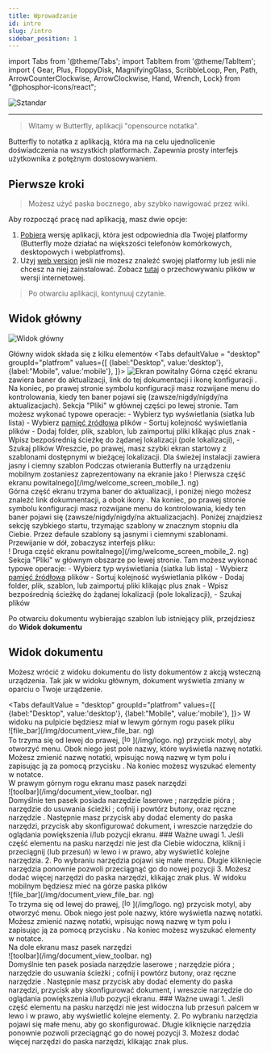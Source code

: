 ```yaml
---
title: Wprowadzanie
id: intro
slug: /intro
sidebar_position: 1
---
```


import Tabs from '@theme/Tabs';
import TabItem from '@theme/TabItem';
import { Gear, Plus, FloppyDisk, MagnifyingGlass, ScribbleLoop, Pen, Path, ArrowCounterClockwise, ArrowClockwise, Hand, Wrench, Lock} from "@phosphor-icons/react";

![Sztandar](/img/banner.png)

---

> Witamy w Butterfly, aplikacji "opensource notatka".

Butterfly to notatka z aplikacją, która ma na celu ujednolicenie doświadczenia na wszystkich platformach. Zapewnia prosty interfejs użytkownika z potężnym dostosowywaniem.

## Pierwsze kroki

> Możesz użyć paska bocznego, aby szybko nawigować przez wiki.

Aby rozpocząć pracę nad aplikacją, masz dwie opcje:

1. [Pobiera](/downloads) wersję aplikacji, która jest odpowiednia dla Twojej platformy (Butterfly może działać na większości telefonów komórkowych, desktopowych i webplatfroms).
2. Użyj [web version](https://web.butterfly.linwood.dev) jeśli nie możesz znaleźć swojej platformy lub jeśli nie chcesz na niej zainstalować. Zobacz [tutaj](storage#web) o przechowywaniu plików w wersji internetowej.

> Po otwarciu aplikacji, kontynuuj czytanie.

## Widok główny

![Widok główny](main.png)

Główny widok składa się z kilku elementów
<Tabs
    defaultValue = "desktop"
    groupId="platfrom"
        values={[
        {label:"Desktop", value:'desktop'},
 {label:"Mobile", value:'mobile'},
 ]}>
    <TabItem value="desktop">
        ![Ekran powitalny](/img/welcome_screen_desktop.png)
        Górna część ekranu zawiera baner do aktualizacji, link do tej dokumentacji i ikonę konfiguracji <Gear/>. Na koniec, po prawej stronie symbolu konfiguracji <Gear/> masz rozwijane menu do kontrolowania, kiedy ten baner pojawi się (zawsze/nigdy/nigdy/na aktualizacjach).
        Sekcja "Pliki" w głównej części po lewej stronie. Tam możesz wykonać typowe operacje:
            - Wybierz typ wyświetlania (siatka lub lista)
            - Wybierz [pamięć źródłowa](przechowywanie) plików
            - Sortuj kolejność wyświetlania plików
            - Dodaj folder, plik, szablon, lub zaimportuj pliki klikając <Plus/> plus znak
            - Wpisz bezpośrednią ścieżkę do żądanej lokalizacji (pole lokalizacji),
            - Szukaj plików
        Wreszcie, po prawej, masz szybki ekran startowy z szablonami dostępnymi w bieżącej lokalizacji. Dla świeżej instalacji zawiera jasny i ciemny szablon
    </TabItem>
    <TabItem value="mobile">
        Podczas otwierania Butterfly na urządzeniu mobilnym zostaniesz zaprezentowany na ekranie jako
        ! Pierwsza część ekranu powitalnego](/img/welcome_screen_mobile_1. ng)   
        Górna część ekranu trzyma baner do aktualizacji, i poniżej niego możesz znaleźć link dokumnentacji, a obok ikony <Gear/>. Na koniec, po prawej stronie symbolu konfiguracji <Gear/> masz rozwijane menu do kontrolowania, kiedy ten baner pojawi się (zawsze/nigdy/nigdy/na aktualizacjach).
        Poniżej znajdziesz sekcję szybkiego startu, trzymając szablony w znacznym stopniu dla Ciebie. Przez defaule szablony są jasnymi i ciemnymi szablonami. 
        Przewijanie w dół, zobaczysz interfejs pliku:
        \
        ! Druga część ekranu powitalnego](/img/welcome_screen_mobile_2. ng)  
        Sekcja "Pliki" w głównym obszarze po lewej stronie. Tam możesz wykonać typowe operacje:
        - Wybierz typ wyświetlania (siatka lub lista)
        - Wybierz [pamięć źródłowa](przechowywanie) plików
        - Sortuj kolejność wyświetlania plików
        - Dodaj folder, plik, szablon, lub zaimportuj pliki klikając <Plus/> plus znak
        - Wpisz bezpośrednią ścieżkę do żądanej lokalizacji (pole lokalizacji),
        - Szukaj plików
    </TabItem>
</Tabs>

Po otwarciu dokumentu wybierając szablon lub istniejący plik, przejdziesz do **Widok dokumentu**


## Widok dokumentu

Możesz wrócić z widoku dokumentu do listy dokumentów z akcją wsteczną urządzenia. Tak jak w widoku głównym, dokument wyświetla zmiany w oparciu o Twoje urządzenie.

<Tabs
    defaultValue = "desktop"
    groupId="platfrom"
        values={[
        {label:"Desktop", value:'desktop'},
 {label:"Mobile", value:'mobile'},
 ]}>
    <TabItem value="desktop">
        W widoku na pulpicie będziesz miał w lewym górnym rogu pasek pliku\
        ![file_bar](/img/document_view_file_bar. ng)\
        To trzyma się od lewej do prawej, 
        [<img alt="logo" src="/img/logo.png" width="16"/>](/img/logo. ng)
        przycisk motyl, aby otworzyć menu. Obok niego jest pole nazwy, które wyświetla nazwę notatki. Możesz zmienić nazwę notatki, wpisując nową nazwę w tym polu i zapisując ją za pomocą przycisku <FloppyDisk/>. Na koniec możesz <MagnifyingGlass/> wyszukać elementy w notatce.
        \
        W prawym górnym rogu ekranu masz pasek narzędzi\
        ![toolbar](/img/document_view_toolbar. ng)\
        Domyślnie ten pasek posiada narzędzie laserowe <ScribbleLoop/> ; narzędzie pióra <Pen/> ; narzędzie do usuwania ścieżki <Path/> ; cofnij <ArrowCounterClockwise/> i <ArrowClockwise/> powtórz butony, oraz ręczne narzędzie <Hand/>. Następnie masz przycisk <Plus/> aby dodać elementy do paska narzędzi, przycisk <Wrench/> aby skonfigurować dokument, i wreszcie narzędzie <Lock/> do oglądania powiększenia i/lub pozycji ekranu. 
        ### Ważne uwagi
        1. Jeśli część elementu na pasku narzędzi nie jest dla Ciebie widoczna, kliknij i przeciągnij (lub przesuń) w lewo i w prawo, aby wyświetlić kolejne narzędzia. 
        2. Po wybraniu narzędzia pojawi się małe menu. Długie kliknięcie narzędzia ponownie pozwoli przeciągnąć go do nowej pozycji
        3. Możesz dodać więcej narzędzi do paska narzędzi, klikając znak <Plus/> plus. 
    </TabItem>
    <TabItem value="mobile">
        W widoku mobilnym będziesz mieć na górze paska plików\
        ![file_bar](/img/document_view_file_bar. ng)\
        To trzyma się od lewej do prawej, 
        [<img alt="logo" src="/img/logo.png" width="16"/>](/img/logo. ng)
        przycisk motyl, aby otworzyć menu. Obok niego jest pole nazwy, które wyświetla nazwę notatki. Możesz zmienić nazwę notatki, wpisując nową nazwę w tym polu i zapisując ją za pomocą przycisku <FloppyDisk/>. Na koniec możesz <MagnifyingGlass/> wyszukać elementy w notatce.
        \
        Na dole ekranu masz pasek narzędzi\
        ![toolbar](/img/document_view_toolbar. ng)\
        Domyślnie ten pasek posiada narzędzie laserowe <ScribbleLoop/> ; narzędzie pióra <Pen/> ; narzędzie do usuwania ścieżki <Path/> ; cofnij <ArrowCounterClockwise/> i <ArrowClockwise/> powtórz butony, oraz ręczne narzędzie <Hand/>. Następnie masz przycisk <Plus/> aby dodać elementy do paska narzędzi, przycisk <Wrench/> aby skonfigurować dokument, i wreszcie narzędzie <Lock/> do oglądania powiększenia i/lub pozycji ekranu. 
        ### Ważne uwagi
        1. Jeśli część elementu na pasku narzędzi nie jest widoczna lub przesuń palcem w lewo i w prawo, aby wyświetlić kolejne elementy. 
        2. Po wybraniu narzędzia pojawi się małe menu, aby go skonfigurować. Długie kliknięcie narzędzia ponownie pozwoli przeciągnąć go do nowej pozycji
        3. Możesz dodać więcej narzędzi do paska narzędzi, klikając znak <Plus/> plus. 
    </TabItem>
</Tabs>
